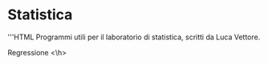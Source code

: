 # Statistica
'''HTML
Programmi utili per il laboratorio di statistica, scritti da Luca Vettore.

<h> Regressione <\h>
